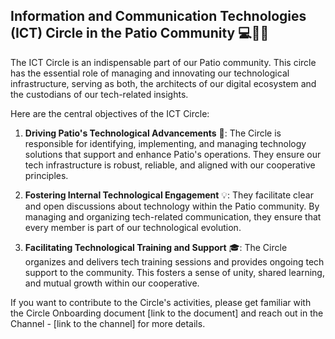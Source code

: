 ## Information and Communication Technologies (ICT) Circle in the Patio Community 💻🔧🌐

The ICT Circle is an indispensable part of our Patio community. This circle has the essential role of managing and innovating our technological infrastructure, serving as both, the architects of our digital ecosystem and the custodians of our tech-related insights.

Here are the central objectives of the ICT Circle:

1.  **Driving Patio's Technological Advancements**  🚀: The Circle is responsible for identifying, implementing, and managing technology solutions that support and enhance Patio's operations. They ensure our tech infrastructure is robust, reliable, and aligned with our cooperative principles.
    
2.  **Fostering Internal Technological Engagement**  💡: They facilitate clear and open discussions about technology within the Patio community. By managing and organizing tech-related communication, they ensure that every member is part of our technological evolution.
    
3.  **Facilitating Technological Training and Support**  🎓: The Circle organizes and delivers tech training sessions and provides ongoing tech support to the community. This fosters a sense of unity, shared learning, and mutual growth within our cooperative.

If you want to contribute to the Circle's activities, please get familiar with the Circle Onboarding document [link to the document] and reach out in the Channel - [link to the channel] for more details. 
